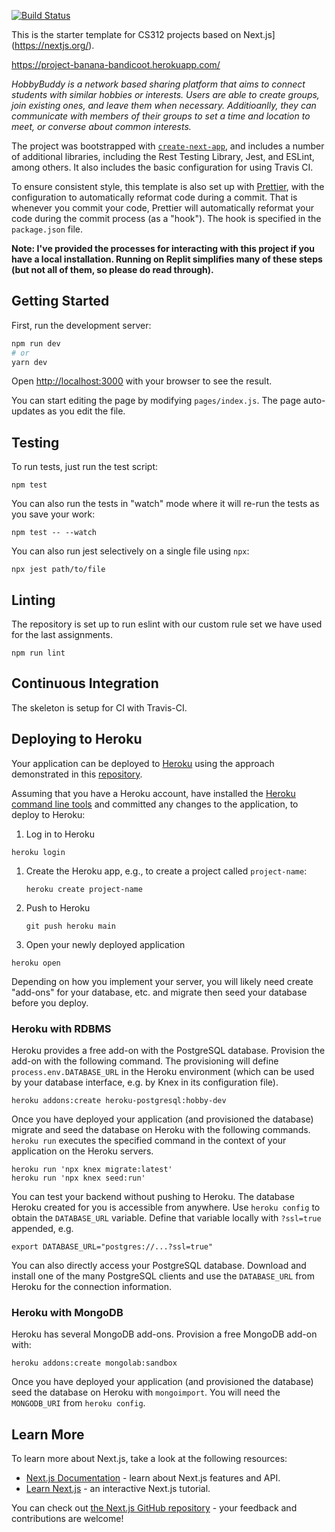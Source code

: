 [![Build Status](https://travis-ci.com/csci312-s21/project-banana-bandicoot.svg?branch=main)](https://travis-ci.com/csci312-s21/project-banana-bandicoot)

This is the starter template for CS312 projects based on Next.js](https://nextjs.org/).


https://project-banana-bandicoot.herokuapp.com/

 _HobbyBuddy is a network based sharing platform that aims to connect students with similar hobbies or interests. Users are able to create groups, join existing ones, and leave them when necessary. Additioanlly, they can communicate with members of their groups to set a time and location to meet, or converse about common interests._



The project was bootstrapped with [`create-next-app`](https://github.com/vercel/next.js/tree/canary/packages/create-next-app), and includes a number of additional libraries, including the Rest Testing Library, Jest, and ESLint, among others. It also includes the basic configuration for using Travis CI.

To ensure consistent style, this template is also set up with [Prettier](https://github.com/prettier/prettier), with the configuration to automatically reformat code during a commit. That is whenever you commit your code, Prettier will automatically reformat your code during the commit process (as a "hook"). The hook is specified in the `package.json` file.

**Note: I've provided the processes for interacting with this project if you have a local installation. Running on Replit simplifies many of these steps (but not all of them, so please do read through).**


## Getting Started

First, run the development server:

```bash
npm run dev
# or
yarn dev
```

Open [http://localhost:3000](http://localhost:3000) with your browser to see the result.

You can start editing the page by modifying `pages/index.js`. The page auto-updates as you edit the file.

## Testing

To run tests, just run the test script:

```
npm test
```

You can also run the tests in "watch" mode where it will re-run the tests as you save your work:

```
npm test -- --watch
```

You can also run jest selectively on a single file using `npx`:

```
npx jest path/to/file
```

## Linting

The repository is set up to run eslint with our custom rule set we have used for the last assignments.

```
npm run lint
```

## Continuous Integration

The skeleton is setup for CI with Travis-CI.

## Deploying to Heroku

Your application can be deployed to [Heroku](heroku.com) using the approach demonstrated in this [repository](https://github.com/mars/heroku-cra-node).

Assuming that you have a Heroku account, have installed the [Heroku command line tools](https://devcenter.heroku.com/articles/heroku-cli) and committed any changes to the application, to deploy to Heroku:

1. Log in to Heroku

```
heroku login
```

1. Create the Heroku app, e.g., to create a project called `project-name`:

   ```
   heroku create project-name
   ```

1. Push to Heroku

   ```
   git push heroku main
   ```

1. Open your newly deployed application

```
heroku open
```

Depending on how you implement your server, you will likely need create "add-ons" for your database, etc. and migrate then seed your database before you deploy.

### Heroku with RDBMS

Heroku provides a free add-on with the PostgreSQL database. Provision the add-on with the following command. The provisioning will define `process.env.DATABASE_URL` in the Heroku environment (which can be used by your database interface, e.g. by Knex in its configuration file).

```
heroku addons:create heroku-postgresql:hobby-dev
```

Once you have deployed your application (and provisioned the database) migrate and seed the database on Heroku with the following commands. `heroku run` executes the specified command in the context of your application on the Heroku servers.

```
heroku run 'npx knex migrate:latest'
heroku run 'npx knex seed:run'
```

You can test your backend without pushing to Heroku. The database Heroku created for you is accessible from anywhere. Use `heroku config` to obtain the `DATABASE_URL` variable. Define that variable locally with `?ssl=true` appended, e.g.

```
export DATABASE_URL="postgres://...?ssl=true"
```

You can also directly access your PostgreSQL database. Download and install one of the many PostgreSQL clients and use the `DATABASE_URL` from Heroku for the connection information.

### Heroku with MongoDB

Heroku has several MongoDB add-ons. Provision a free MongoDB add-on with:

```
heroku addons:create mongolab:sandbox
```

Once you have deployed your application (and provisioned the database) seed the database on Heroku with `mongoimport`. You will need the `MONGODB_URI` from `heroku config`.

## Learn More

To learn more about Next.js, take a look at the following resources:

- [Next.js Documentation](https://nextjs.org/docs) - learn about Next.js features and API.
- [Learn Next.js](https://nextjs.org/learn) - an interactive Next.js tutorial.

You can check out [the Next.js GitHub repository](https://github.com/vercel/next.js/) - your feedback and contributions are welcome!
